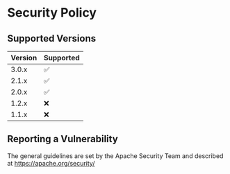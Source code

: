 <!--
Licensed to the Apache Software Foundation (ASF) under one
or more contributor license agreements.  See the NOTICE file
distributed with this work for additional information
regarding copyright ownership.  The ASF licenses this file
to you under the Apache License, Version 2.0 (the
"License"); you may not use this file except in compliance
with the License.  You may obtain a copy of the License at

  http://www.apache.org/licenses/LICENSE-2.0

Unless required by applicable law or agreed to in writing,
software distributed under the License is distributed on an
"AS IS" BASIS, WITHOUT WARRANTIES OR CONDITIONS OF ANY
KIND, either express or implied.  See the License for the
specific language governing permissions and limitations
under the License.
-->
# Security Policy

## Supported Versions

| Version | Supported          |
| ------- | ------------------ |
| 3.0.x   | :white_check_mark: |
| 2.1.x   | :white_check_mark: |
| 2.0.x   | :white_check_mark: |
| 1.2.x   | :x:                |
| 1.1.x   | :x:                |

## Reporting a Vulnerability

The general guidelines are set by the Apache Security Team and described at https://apache.org/security/
